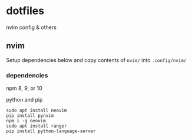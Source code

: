 # dotfiles
nvim config &amp; others

## nvim
Setup dependencies below and copy contents of `nvim/` into `.config/nvim/`

### dependencies
npm 8, 9, or 10

python and pip
```
sudo apt install neovim
pip install pynvim
npm i -g neovim
sudo apt install ranger
pip install python-language-server
```
